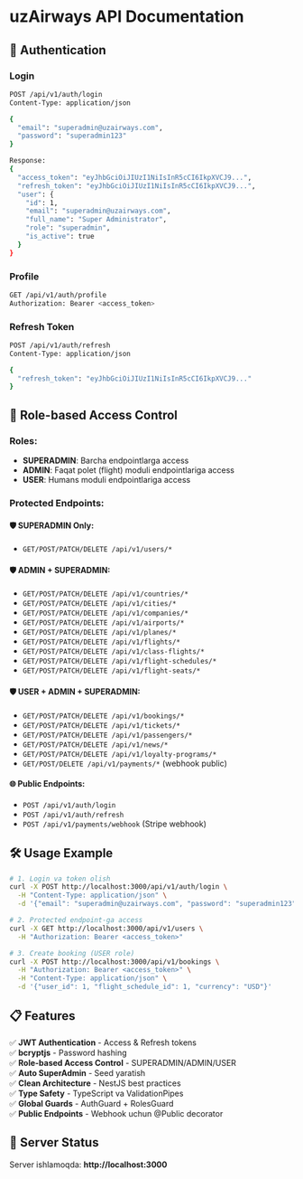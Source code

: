 # uzAirways API Documentation

## 🔐 Authentication

### Login

```bash
POST /api/v1/auth/login
Content-Type: application/json

{
  "email": "superadmin@uzairways.com",
  "password": "superadmin123"
}

Response:
{
  "access_token": "eyJhbGciOiJIUzI1NiIsInR5cCI6IkpXVCJ9...",
  "refresh_token": "eyJhbGciOiJIUzI1NiIsInR5cCI6IkpXVCJ9...",
  "user": {
    "id": 1,
    "email": "superadmin@uzairways.com",
    "full_name": "Super Administrator",
    "role": "superadmin",
    "is_active": true
  }
}
```

### Profile

```bash
GET /api/v1/auth/profile
Authorization: Bearer <access_token>
```

### Refresh Token

```bash
POST /api/v1/auth/refresh
Content-Type: application/json

{
  "refresh_token": "eyJhbGciOiJIUzI1NiIsInR5cCI6IkpXVCJ9..."
}
```

## 👥 Role-based Access Control

### Roles:

- **SUPERADMIN**: Barcha endpointlarga access
- **ADMIN**: Faqat polet (flight) moduli endpointlariga access
- **USER**: Humans moduli endpointlariga access

### Protected Endpoints:

#### 🛡️ SUPERADMIN Only:

- `GET/POST/PATCH/DELETE /api/v1/users/*`

#### 🛡️ ADMIN + SUPERADMIN:

- `GET/POST/PATCH/DELETE /api/v1/countries/*`
- `GET/POST/PATCH/DELETE /api/v1/cities/*`
- `GET/POST/PATCH/DELETE /api/v1/companies/*`
- `GET/POST/PATCH/DELETE /api/v1/airports/*`
- `GET/POST/PATCH/DELETE /api/v1/planes/*`
- `GET/POST/PATCH/DELETE /api/v1/flights/*`
- `GET/POST/PATCH/DELETE /api/v1/class-flights/*`
- `GET/POST/PATCH/DELETE /api/v1/flight-schedules/*`
- `GET/POST/PATCH/DELETE /api/v1/flight-seats/*`

#### 🛡️ USER + ADMIN + SUPERADMIN:

- `GET/POST/PATCH/DELETE /api/v1/bookings/*`
- `GET/POST/PATCH/DELETE /api/v1/tickets/*`
- `GET/POST/PATCH/DELETE /api/v1/passengers/*`
- `GET/POST/PATCH/DELETE /api/v1/news/*`
- `GET/POST/PATCH/DELETE /api/v1/loyalty-programs/*`
- `GET/POST/DELETE /api/v1/payments/*` (webhook public)

#### 🌐 Public Endpoints:

- `POST /api/v1/auth/login`
- `POST /api/v1/auth/refresh`
- `POST /api/v1/payments/webhook` (Stripe webhook)

## 🛠️ Usage Example

```bash
# 1. Login va token olish
curl -X POST http://localhost:3000/api/v1/auth/login \
  -H "Content-Type: application/json" \
  -d '{"email": "superadmin@uzairways.com", "password": "superadmin123"}'

# 2. Protected endpoint-ga access
curl -X GET http://localhost:3000/api/v1/users \
  -H "Authorization: Bearer <access_token>"

# 3. Create booking (USER role)
curl -X POST http://localhost:3000/api/v1/bookings \
  -H "Authorization: Bearer <access_token>" \
  -H "Content-Type: application/json" \
  -d '{"user_id": 1, "flight_schedule_id": 1, "currency": "USD"}'
```

## 📋 Features

✅ **JWT Authentication** - Access & Refresh tokens  
✅ **bcryptjs** - Password hashing  
✅ **Role-based Access Control** - SUPERADMIN/ADMIN/USER  
✅ **Auto SuperAdmin** - Seed yaratish  
✅ **Clean Architecture** - NestJS best practices  
✅ **Type Safety** - TypeScript va ValidationPipes  
✅ **Global Guards** - AuthGuard + RolesGuard  
✅ **Public Endpoints** - Webhook uchun @Public decorator

## 🚀 Server Status

Server ishlamoqda: **http://localhost:3000**
